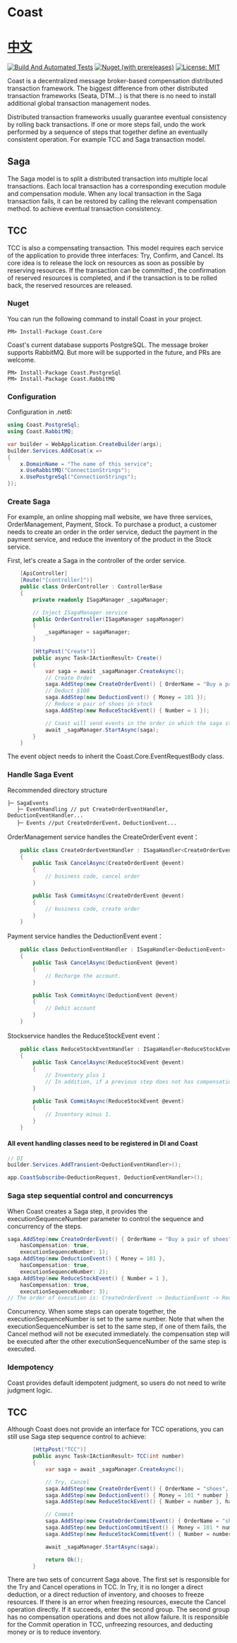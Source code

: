 # Coast 　　　　　　　　　　　　　　　　　　　　                      [中文](https://github.com/Allen-dududu/Coast/blob/main/README.zh-cn.md)

[![Build And Automated Tests](https://github.com/Allen-dududu/Coast/actions/workflows/build.yaml/badge.svg)](https://github.com/Allen-dududu/Coast/actions/workflows/build.yaml)
[![Nuget (with prereleases)](https://img.shields.io/nuget/vpre/Coast.Core)](https://nuget.org/packages/Coast.Core/)
[![License: MIT](https://img.shields.io/badge/License-MIT-yellow.svg)](https://opensource.org/licenses/MIT)

Coast is a decentralized message broker-based compensation distributed transaction framework. The biggest difference from other distributed transaction frameworks (Seata, DTM...) is that there is no need to install additional global transaction management nodes.

Distributed transaction frameworks usually guarantee eventual consistency by rolling back transactions. If one or more steps fail, undo the work performed by a sequence of steps that together define an eventually consistent operation. For example TCC and Saga transaction model.

## Saga
The Saga model is to split a distributed transaction into multiple local transactions. Each local transaction has a corresponding execution module and compensation module. When any local transaction in the Saga transaction fails, it can be restored by calling the relevant compensation method. to achieve eventual transaction consistency.

## TCC
TCC is also a compensating transaction. This model requires each service of the application to provide three interfaces: Try, Confirm, and Cancel. Its core idea is to release the lock on resources as soon as possible by reserving resources. If the transaction can be committed , the confirmation of reserved resources is completed, and if the transaction is to be rolled back, the reserved resources are released.

### Nuget

You can run the following command to install Coast in your project.

```
PM> Install-Package Coast.Core
```

Coast's current database supports PostgreSQL. The message broker supports RabbitMQ. But more will be supported in the future, and PRs are welcome.
```
PM> Install-Package Coast.PostgreSql
PM> Install-Package Coast.RabbitMQ
```

### Configuration
Configuration in .net6:

```c#
using Coast.PostgreSql;
using Coast.RabbitMQ;

var builder = WebApplication.CreateBuilder(args);
builder.Services.AddCosat(x =>
{
    x.DomainName = "The name of this service";
    x.UseRabbitMQ("ConnectionStrings");
    x.UsePostgreSql("ConnectionStrings");
});

```

### Create Saga

For example, an online shopping mall website, we have three services, OrderManagement, Payment, Stock.
To purchase a product, a customer needs to create an order in the order service, deduct the payment in the payment service, and reduce the inventory of the product in the Stock service.

First, let's create a Saga in the controller of the order service.

```c#
    [ApiController]
    [Route("[controller]")]
    public class OrderController : ControllerBase
    {
        private readonly ISagaManager _sagaManager;

        // Inject ISagaManager service
        public OrderController(ISagaManager sagaManager)
        {
            _sagaManager = sagaManager;
        }

        [HttpPost("Create")]
        public async Task<IActionResult> Create()
        {
            var saga = await _sagaManager.CreateAsync();
            // Create Order
            saga.AddStep(new CreateOrderEvent() { OrderName = "Buy a pair of shoes" });
            // Deduct $100
            saga.AddStep(new DeductionEvent() { Money = 101 });
            // Reduce a pair of shoes in stock
            saga.AddStep(new ReduceStockEvent() { Number = 1 });

            // Coast will send events in the order in which the saga steps were added (provided that the previous event was successfully processed).
            await _sagaManager.StartAsync(saga);
        }
    }
```
The event object needs to inherit the Coast.Core.EventRequestBody class.

### Handle Saga Event

Recommended directory structure
```
├─ SagaEvents
   ├─ EventHandling // put CreateOrderEventHandler, DeductionEventHandler...
   ├─ Events //put CreateOrderEvent，DeductionEvent...
```

OrderManagement service handles the CreateOrderEvent event：
```c#
    public class CreateOrderEventHandler : ISagaHandler<CreateOrderEvent>
    {
        public Task CancelAsync(CreateOrderEvent @event)
        {
            // business code, cancel order
        }

        public Task CommitAsync(CreateOrderEvent @event)
        {
            // business code, create order
        }
    }
```
Payment service handles the DeductionEvent event：
```c#
    public class DeductionEventHandler : ISagaHandler<DeductionEvent>
    {
        public Task CancelAsync(DeductionEvent @event)
        {
            // Recharge the account.
        }

        public Task CommitAsync(DeductionEvent @event)
        {
            // Debit account
        }
    }
```

Stockservice handles the ReduceStockEvent event：
```c#
    public class ReduceStockEventHandler : ISagaHandler<ReduceStockEvent>
    {
        public Task CancelAsync(ReduceStockEvent @event)
        {
            // Inventory plus 1
            // In addition, if a previous step does not has compensation, hasCompensation should set to false
        }

        public Task CommitAsync(ReduceStockEvent @event)
        {
            // Inventory minus 1.
        }
    }
```

#### All event handling classes need to be registered in DI and Coast
```c#
// DI
builder.Services.AddTransient<DeductionEventHandler>();

app.CoastSubscribe<DeductionRequest, DeductionEventHandler>();
```

### Saga step sequential control and concurrencys
When Coast creates a Saga step, it provides the executionSequenceNumber parameter to control the sequence and concurrency of the steps.
```c#
saga.AddStep(new CreateOrderEvent() { OrderName = "Buy a pair of shoes" }, 
    hasCompensation: true,
    executionSequenceNumber: 1);
saga.AddStep(new DeductionEvent() { Money = 101 },
    hasCompensation: true,
    executionSequenceNumber: 2);
saga.AddStep(new ReduceStockEvent() { Number = 1 }, 
    hasCompensation: true, 
    executionSequenceNumber: 3);
// The order of execution is: CreateOrderEvent -> DeductionEvent -> ReduceStockEvent
```

Concurrency. When some steps can operate together, the executionSequenceNumber is set to the same number.
Note that when the executionSequenceNumber is set to the same step, if one of them fails, the Cancel method will not be executed immediately. the compensation step will be executed after the other executionSequenceNumber of the same step is executed.

### Idempotency
Coast provides default idempotent judgment, so users do not need to write judgment logic.

## TCC

Although Coast does not provide an interface for TCC operations, you can still use Saga step sequence control to achieve:
```c#
        [HttpPost("TCC")]
        public async Task<IActionResult> TCC(int number)
        {
            var saga = await _sagaManager.CreateAsync();

            // Try, Cancel
            saga.AddStep(new CreateOrderEvent() { OrderName = "shoes", Number = number }, hasCompensation: true, executionSequenceNumber: 1);
            saga.AddStep(new DeductionEvent() { Money = 101 * number }, hasCompensation: true, executionSequenceNumber: 1);
            saga.AddStep(new ReduceStockEvent() { Number = number }, hasCompensation: true, executionSequenceNumber: 1);

            // Commit
            saga.AddStep(new CreateOrderCommitEvent() { OrderName = "shoes", Number = number }, hasCompensation: false, executionSequenceNumber: 2);
            saga.AddStep(new DeductionCommitEvent() { Money = 101 * number }, hasCompensation: false, executionSequenceNumber: 2);
            saga.AddStep(new ReduceStockCommitEvent() { Number = number }, hasCompensation: false, executionSequenceNumber: 2);

            await _sagaManager.StartAsync(saga);

            return Ok();
        }
```
There are two sets of concurrent Saga above. The first set is responsible for the Try and Cancel operations in TCC. In Try, it is no longer a direct deduction, or a direct reduction of inventory, and chooses to freeze resources. If there is an error when freezing resources, execute the Cancel operation directly. If it succeeds, enter the second group. The second group has no compensation operations and does not allow failure. It is responsible for the Commit operation in TCC, unfreezing resources, and deducting money or is to reduce inventory.
